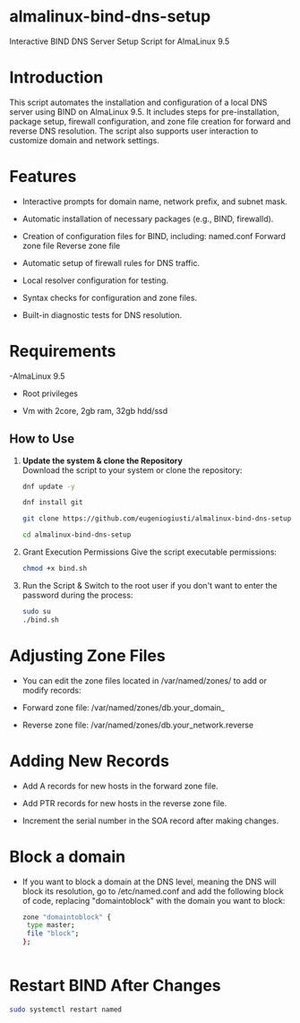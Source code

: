 # almalinux-bind-dns-setup
Interactive BIND DNS Server Setup Script for AlmaLinux 9.5

# Introduction

This script automates the installation and configuration of a local DNS server using BIND on AlmaLinux 9.5. It includes steps for pre-installation, package setup, firewall configuration, and zone file creation for forward and reverse DNS resolution. The script also supports user interaction to customize domain and network settings.


# Features

- Interactive prompts for domain name, network prefix, and subnet mask.

- Automatic installation of necessary packages (e.g., BIND, firewalld).

- Creation of configuration files for BIND, including:
named.conf
Forward zone file
Reverse zone file

- Automatic setup of firewall rules for DNS traffic.

- Local resolver configuration for testing.

- Syntax checks for configuration and zone files.

- Built-in diagnostic tests for DNS resolution.


# Requirements

 -AlmaLinux 9.5

- Root privileges

- Vm with 2core, 2gb ram, 32gb hdd/ssd


## How to Use

1. **Update the system & clone the Repository**  
   Download the script to your system or clone the repository:
   ```bash
   dnf update -y

   dnf install git
   
   git clone https://github.com/eugeniogiusti/almalinux-bind-dns-setup.git
   
   cd almalinux-bind-dns-setup


2. Grant Execution Permissions
Give the script executable permissions:
   ```bash
   chmod +x bind.sh


3. Run the Script &
Switch to the root user if you don't want to enter the password during the process:
   ```bash
   sudo su
   ./bind.sh


# Adjusting Zone Files

- You can edit the zone files located in /var/named/zones/ to add or modify records:

- Forward zone file: /var/named/zones/db.your_domain_

- Reverse zone file: /var/named/zones/db.your_network.reverse

# Adding New Records

- Add A records for new hosts in the forward zone file.

- Add PTR records for new hosts in the reverse zone file.

- Increment the serial number in the SOA record after making changes.

# Block a domain

- If you want to block a domain at the DNS level, meaning the DNS will block its resolution, go to /etc/named.conf and add the following block of code, replacing "domaintoblock" with the domain you want to block:
   ```bash
   zone "domaintoblock" {
    type master;
    file "block";
   };



# Restart BIND After Changes

```bash
sudo systemctl restart named


